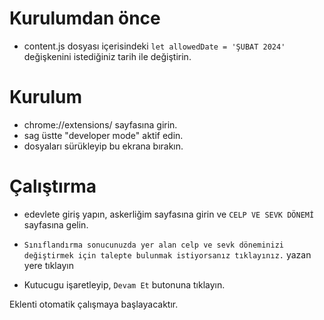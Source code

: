 # Kurulumdan önce
* content.js dosyası içerisindeki `let allowedDate = 'ŞUBAT 2024'` değişkenini istediğiniz tarih ile değiştirin.

# Kurulum
* chrome://extensions/ sayfasına girin.
* sag üstte "developer mode" aktif edin.
* dosyaları sürükleyip bu ekrana bırakın.

# Çalıştırma

* edevlete giriş yapın, askerliğim sayfasına girin ve `CELP VE SEVK DÖNEMİ` sayfasına gelin. 

* `Sınıflandırma sonucunuzda yer alan celp ve sevk döneminizi değiştirmek için talepte bulunmak istiyorsanız tıklayınız.` yazan yere tıklayın

* Kutucugu işaretleyip, `Devam Et` butonuna tıklayın.

Eklenti otomatik çalışmaya başlayacaktır.
